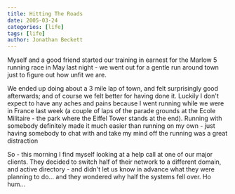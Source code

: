 ```yaml
---
title: Hitting The Roads
date: 2005-03-24
categories: [life]
tags: [life]
author: Jonathan Beckett
---
```


Myself and a good friend started our training in earnest for the Marlow 5 running race in May last night - we went out for a gentle run around town just to figure out how unfit we are.

We ended up doing about a 3 mile lap of town, and felt surprisingly good afterwards; and of course we felt better for having done it. Luckily I don't expect to have any aches and pains because I went running while we were in France last week (a couple of laps of the parade grounds at the Ecole Militaire - the park where the Eiffel Tower stands at the end). Running with somebody definitely made it much easier than running on my own - just having somebody to chat with and take my mind off the running was a great distraction 

So - this morning I find myself looking at a help call at one of our major clients. They decided to switch half of their network to a different domain, and active directory - and didn't let us know in advance what they were planning to do... and they wondered why half the systems fell over. Ho hum...